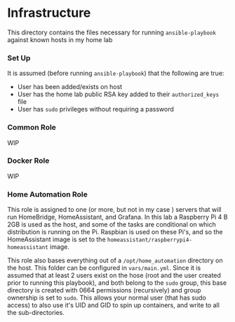 # Infrastructure

This directory contains the files necessary for running `ansible-playbook` against known hosts in my home lab

### Set Up

It is assumed (before running `ansible-playbook`) that the following are true:

- User has been added/exists on host
- User has the home lab public RSA key added to their `authorized_keys` file
- User has `sudo` privileges without requiring a password

### Common Role

WIP

### Docker Role

WIP

### Home Automation Role

This role is assigned to one (or more, but not in my case ) servers that will run HomeBridge, HomeAssistant, and Grafana. In this lab a Raspberry Pi 4 B 2GB is used as the host, and some of the tasks are conditional on which distribution is running on the Pi. Raspbian is used on these Pi's, and so the HomeAssistant image is set to the `homeassistant/raspberrypi4-homeassistant` image.

This role also bases everything out of a `/opt/home_automation` directory on the host. This folder can be configured in `vars/main.yml`. Since it is assumed that at least 2 users exist on the hose (root and the user created prior to running this playbook), and both belong to the `sudo` group, this base directory is created with 0664 permissions (recursively) and group ownership is set to `sudo`. This allows your normal user (that has sudo access) to also use it's UID and GID to spin up containers, and write to all the sub-directories.

